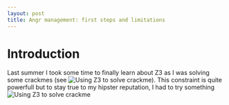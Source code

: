```yaml
---
layout: post
title: Angr management: first steps and limitations
---
```


Introduction
============

Last summer I took some time to finally learn about Z3 as I was solving some crackmes (see ![Using Z3 to solve crackme](https://speakerdeck.com/milkmix/using-z3-to-solve-crackme)).
This constraint is quite powerfull but to stay true to my hipster reputation, I had to try something 
![Using Z3 to solve crackme](https://speakerdeck.com/milkmix/using-z3-to-solve-crackme)

